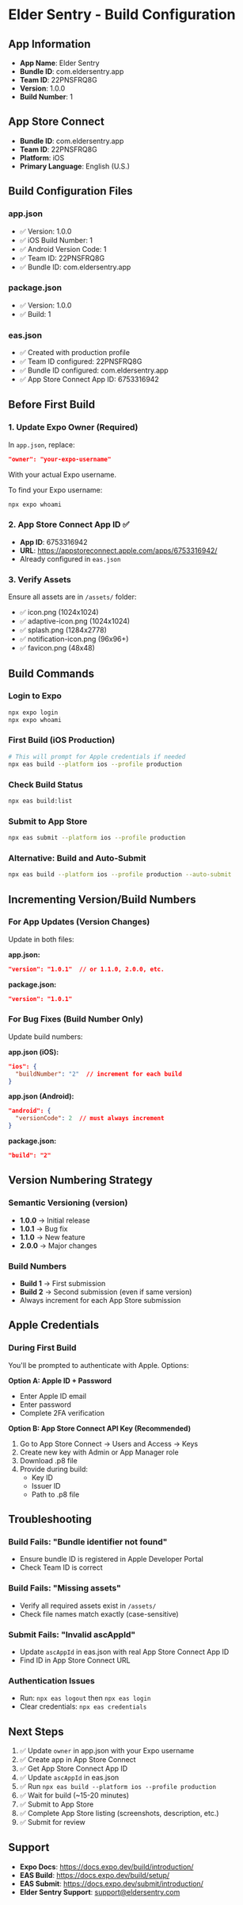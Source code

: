 # Elder Sentry - Build Configuration

## App Information
- **App Name**: Elder Sentry
- **Bundle ID**: com.eldersentry.app
- **Team ID**: 22PNSFRQ8G
- **Version**: 1.0.0
- **Build Number**: 1

## App Store Connect
- **Bundle ID**: com.eldersentry.app
- **Team ID**: 22PNSFRQ8G
- **Platform**: iOS
- **Primary Language**: English (U.S.)

## Build Configuration Files

### app.json
- ✅ Version: 1.0.0
- ✅ iOS Build Number: 1
- ✅ Android Version Code: 1
- ✅ Team ID: 22PNSFRQ8G
- ✅ Bundle ID: com.eldersentry.app

### package.json
- ✅ Version: 1.0.0
- ✅ Build: 1

### eas.json
- ✅ Created with production profile
- ✅ Team ID configured: 22PNSFRQ8G
- ✅ Bundle ID configured: com.eldersentry.app
- ✅ App Store Connect App ID: 6753316942

## Before First Build

### 1. Update Expo Owner (Required)
In `app.json`, replace:
```json
"owner": "your-expo-username"
```
With your actual Expo username.

To find your Expo username:
```bash
npx expo whoami
```

### 2. App Store Connect App ID ✅
- **App ID**: 6753316942
- **URL**: https://appstoreconnect.apple.com/apps/6753316942/
- Already configured in `eas.json`

### 3. Verify Assets
Ensure all assets are in `/assets/` folder:
- ✅ icon.png (1024x1024)
- ✅ adaptive-icon.png (1024x1024)
- ✅ splash.png (1284x2778)
- ✅ notification-icon.png (96x96+)
- ✅ favicon.png (48x48)

## Build Commands

### Login to Expo
```bash
npx expo login
npx expo whoami
```

### First Build (iOS Production)
```bash
# This will prompt for Apple credentials if needed
npx eas build --platform ios --profile production
```

### Check Build Status
```bash
npx eas build:list
```

### Submit to App Store
```bash
npx eas submit --platform ios --profile production
```

### Alternative: Build and Auto-Submit
```bash
npx eas build --platform ios --profile production --auto-submit
```

## Incrementing Version/Build Numbers

### For App Updates (Version Changes)
Update in both files:

**app.json:**
```json
"version": "1.0.1"  // or 1.1.0, 2.0.0, etc.
```

**package.json:**
```json
"version": "1.0.1"
```

### For Bug Fixes (Build Number Only)
Update build numbers:

**app.json (iOS):**
```json
"ios": {
  "buildNumber": "2"  // increment for each build
}
```

**app.json (Android):**
```json
"android": {
  "versionCode": 2  // must always increment
}
```

**package.json:**
```json
"build": "2"
```

## Version Numbering Strategy

### Semantic Versioning (version)
- **1.0.0** → Initial release
- **1.0.1** → Bug fix
- **1.1.0** → New feature
- **2.0.0** → Major changes

### Build Numbers
- **Build 1** → First submission
- **Build 2** → Second submission (even if same version)
- Always increment for each App Store submission

## Apple Credentials

### During First Build
You'll be prompted to authenticate with Apple. Options:

**Option A: Apple ID + Password**
- Enter Apple ID email
- Enter password
- Complete 2FA verification

**Option B: App Store Connect API Key (Recommended)**
1. Go to App Store Connect → Users and Access → Keys
2. Create new key with Admin or App Manager role
3. Download .p8 file
4. Provide during build:
   - Key ID
   - Issuer ID
   - Path to .p8 file

## Troubleshooting

### Build Fails: "Bundle identifier not found"
- Ensure bundle ID is registered in Apple Developer Portal
- Check Team ID is correct

### Build Fails: "Missing assets"
- Verify all required assets exist in `/assets/`
- Check file names match exactly (case-sensitive)

### Submit Fails: "Invalid ascAppId"
- Update `ascAppId` in eas.json with real App Store Connect App ID
- Find ID in App Store Connect URL

### Authentication Issues
- Run: `npx eas logout` then `npx eas login`
- Clear credentials: `npx eas credentials`

## Next Steps

1. ✅ Update `owner` in app.json with your Expo username
2. ✅ Create app in App Store Connect
3. ✅ Get App Store Connect App ID
4. ✅ Update `ascAppId` in eas.json
5. ✅ Run `npx eas build --platform ios --profile production`
6. ✅ Wait for build (~15-20 minutes)
7. ✅ Submit to App Store
8. ✅ Complete App Store listing (screenshots, description, etc.)
9. ✅ Submit for review

## Support
- **Expo Docs**: https://docs.expo.dev/build/introduction/
- **EAS Build**: https://docs.expo.dev/build/setup/
- **EAS Submit**: https://docs.expo.dev/submit/introduction/
- **Elder Sentry Support**: support@eldersentry.com
